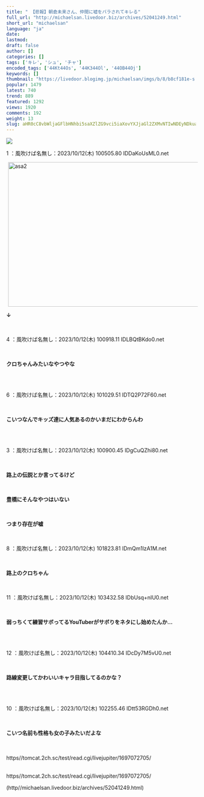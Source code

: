 ```yaml
---
title: " 【悲報】朝倉未来さん、仲間に嘘をバラされてキレる"
full_url: "http://michaelsan.livedoor.biz/archives/52041249.html"
short_url: "michaelsan"
language: "ja"
date: 
lastmod: 
draft: false
author: []
categories: []
tags: ['キレ', 'シュ', 'チャ']
encoded_tags: ['44Kt44Os', '44K344Ol', '44OB44Oj']
keywords: []
thumbnail: "https://livedoor.blogimg.jp/michaelsan/imgs/b/8/b8cf181e-s.jpg"
popular: 1479
latest: 740
trend: 889
featured: 1292
views: 1920
comments: 192
weight: 13
slug: aHR0cC8vbWljaGFlbHNhbi5saXZlZG9vci5iaXovYXJjaGl2ZXMvNTIwNDEyNDkuaHRtbA==
---
```


![](https://livedoor.blogimg.jp/michaelsan/imgs/b/8/b8cf181e-s.jpg)

<div><p>1 ：風吹けば名無し：2023/10/12(木) 100505.80 IDDaKoUsML0.net</p><a href='https//livedoor.blogimg.jp/michaelsan/imgs/4/5/45470555.jpg' title='asa2' target='_blank'><img src='https//livedoor.blogimg.jp/michaelsan/imgs/4/5/45470555-s.jpg' width='680' height='383' border='0' alt='asa2' hspace='5' class='pict'></a><br><p><b><p>↓</p></b></p><br><p>4 ：風吹けば名無し：2023/10/12(木) 100918.11 IDLBQtBKdo0.net</p><br><b><p>クロちゃんみたいなやつやな</p><br></b><br><p>6 ：風吹けば名無し：2023/10/12(木) 101029.51 IDTQ2P72F60.net</p><br><b><p>こいつなんでキッズ達に人気あるのかいまだにわからんわ<br></p><br></b><br><p>3 ：風吹けば名無し：2023/10/12(木) 100900.45 IDgCuQZhi80.net</p><br><p><b><p>路上の伝説とか言ってるけど</p></b></p><p><b><p><br></p></b></p><p><b><p>豊橋にそんなやつはいない</p></b></p><p><b><p><br></p></b></p><b><p>つまり存在が嘘</p></b><br><p>8 ：風吹けば名無し：2023/10/12(木) 101823.81 IDmQm1lzA1M.net</p><br><b><p>路上のクロちゃん</p></b><br><p>11 ：風吹けば名無し：2023/10/12(木) 103432.58 IDbUsq+nIU0.net</p><br><b><p>弱っちくて練習サボってるYouTuberがサボりをネタにし始めたんか…</p><br></b><br><p>12 ：風吹けば名無し：2023/10/12(木) 104410.34 IDcDy7M5vU0.net</p><br><b><p>路線変更してかわいいキャラ目指してるのかな？</p><br></b><br><p>10 ：風吹けば名無し：2023/10/12(木) 102255.46 IDtt53RGDh0.net</p><br><b><p>こいつ名前も性格も女の子みたいだよな</p><br></b><br>https//tomcat.2ch.sc/test/read.cgi/livejupiter/1697072705/<br><br clear='all'> <p id='a6850dc6aefc0d5bbff2bea180d92d89'> </p> <p id='a6850dc6aefc0d5bbff2bea180d92d89'> </p> <p class='alistcloud-container-6795'></p> <p>https//tomcat.2ch.sc/test/read.cgi/livejupiter/1697072705/</p></div>

(http//michaelsan.livedoor.biz/archives/52041249.html)
